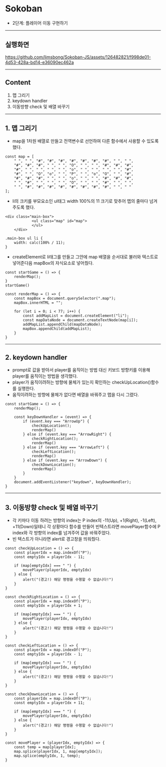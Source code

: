 # Sokoban

- 2단계: 플레이어 이동 구현하기
---------------------

## 실행화면
https://github.com/limsbong/Sokoban-JS/assets/126482821/f998de01-4d53-428a-bd14-e36090ec462a

---------------------
## Content
1. 맵 그리기
2. keydown handler
3. 이동방향 check 및 배열 바꾸기

---------------------
## 1. 맵 그리기
- map을 1차원 배열로 만들고 전역변수로 선언하여 다른 함수에서 사용할 수 있도록 했다.
```
const map = [
    " ", " ", "#", "#", "#", "#", "#", "#", "#", " ", " ",
    "#", "#", "#", " ", " ", "O", " ", " ", "#", "#", "#",
    "#", " ", " ", " ", " ", "o", " ", " ", " ", " ", "#",
    "#", " ", "O", "o", " ", "P", " ", "o", "O", " ", "#",
    "#", "#", "#", " ", " ", "o", " ", " ", "#", "#", "#",
    " ", "#", " ", " ", " ", "O", " ", " ", "#", " ", " ",
    " ", "#", "#", "#", "#", "#", "#", "#", "#", " ", " "
];
```
-  li의 크키를 부모요소인 ul태그 width 100%의 11 크기로 맞추어 맵의 줄마다 넘겨주도록 했다.
```
<div class="main-box">
            <ul class="map" id="map">
            </ul>
    </div>
```
```  
.main-box ul li {
    width: calc(100% / 11);
}
```
- createElement로 li태그를 만들고 그안에 map 배열을 순서대로 불러와 텍스트로 넣어준다음 mapBox의 자식요소로 넣어줬다.
```
const startGame = () => {
    renderMap();
}
startGame()

const renderMap = () => {
    const mapBox = document.querySelector(".map");
    mapBox.innerHTML = "";

    for (let i = 0; i < 77; i++) {
        const addMapList = document.createElement("li");
        const mapDataNode = document.createTextNode(map[i]);
        addMapList.appendChild(mapDataNode);
        mapBox.appendChild(addMapList);
    }
}
```


---------------------
## 2. keydown handler 
- prompt로 값을 받아서 player를 움직이는 방법 대신 키보드 방향키를 이용해 player를 움직이는 방법을 생각했다.
- player가 움직이려하는 방향에 물체가 있는지 확인하는 checkUpLocation()함수를 실행한다.
- 움직이려하는 방향에 물체가 없다면 배열을 바꿔주고 맵을 다시 그렸다.
```
const startGame = () => {
    renderMap();

    const keyDownHandler = (event) => {
        if (event.key === "ArrowUp") {
            checkUpLocation();
            renderMap()
        } else if (event.key === "ArrowRight") {
            checkRightLocation();
            renderMap()
        } else if (event.key === "ArrowLeft") {
            checkLeftLocation();
            renderMap()
        } else if (event.key == "ArrowDown") {
            checkDownLocation();
            renderMap()
        }
    }
    document.addEventListener("keydown", keyDownHandler);
}
```

---------------------
## 3. 이동방향 check 및 배열 바꾸기
- 각 키마다 이동 하려는 방향의 index는 P index의 -11(Up), +1(Right), -1(Left), +11(Down)일테니 각 상황마다 함수를 만들어 빈텍스트라면 movePlayer함수에 P index와 각 방향의 index를 넘겨주어 값을 바꿔주었다.
- 빈 텍스트가 아니라면 alert로 경고창을 띄워줬다.
```
const checkUpLocation = () => {
    const playerIdx = map.indexOf("P");
    const emptyIdx = playerIdx - 11;

    if (map[emptyIdx] === " ") {
        movePlayer(playerIdx, emptyIdx)
    } else {
        alert("(경고!) 해당 명령을 수행할 수 없습니다!")
    }
}

const checkRightLocation = () => {
    const playerIdx = map.indexOf("P");
    const emptyIdx = playerIdx + 1;

    if (map[emptyIdx] === " ") {
        movePlayer(playerIdx, emptyIdx)
    } else {
        alert("(경고!) 해당 명령을 수행할 수 없습니다!")
    }
}

const checkLeftLocation = () => {
    const playerIdx = map.indexOf("P");
    const emptyIdx = playerIdx - 1;

    if (map[emptyIdx] === " ") {
        movePlayer(playerIdx, emptyIdx)
    } else {
        alert("(경고!) 해당 명령을 수행할 수 없습니다!")
    }
}

const checkDownLocation = () => {
    const playerIdx = map.indexOf("P");
    const emptyIdx = playerIdx + 11;

    if (map[emptyIdx] === " ") {
        movePlayer(playerIdx, emptyIdx)
    } else {
        alert("(경고!) 해당 명령을 수행할 수 없습니다!")
    }
}
```
```
const movePlayer = (playerIdx, emptyIdx) => {
    const temp = map[playerIdx];
    map.splice(playerIdx, 1, map[emptyIdx]);
    map.splice(emptyIdx, 1, temp);
}
```